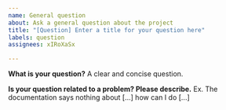 ```yaml
---
name: General question
about: Ask a general question about the project
title: "[Question] Enter a title for your question here"
labels: question
assignees: xIRoXaSx

---
```


**What is your question?**
A clear and concise question.

**Is your question related to a problem? Please describe.**
Ex. The documentation says nothing about [...] how can I do [...]